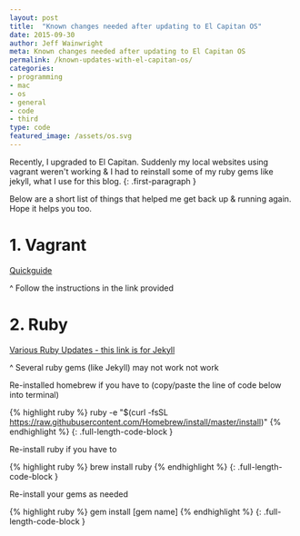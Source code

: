```yaml
---
layout: post
title:  "Known changes needed after updating to El Capitan OS"
date: 2015-09-30
author: Jeff Wainwright
meta: Known changes needed after updating to El Capitan OS
permalink: /known-updates-with-el-capitan-os/
categories:
- programming
- mac
- os
- general
- code
- third
type: code
featured_image: /assets/os.svg
---
```


Recently, I upgraded to El Capitan. Suddenly my local websites using vagrant weren't working & I had to reinstall some of my ruby gems like jekyll, what I use for this blog.
{: .first-paragraph }

Below are a short list of things that helped me get back up & running again. Hope it helps you too.

# 1. Vagrant
[Quickguide](https://davidturner.name/setting-up-vagrant-in-os-x-10-11-el-capitan/)

^ Follow the instructions in the link provided


# 2. Ruby
[Various Ruby Updates - this link is for Jekyll](https://github.com/jekyll/jekyll/issues/3984)

^ Several ruby gems (like Jekyll) may not work not work

Re-installed homebrew if you have to (copy/paste the line of code below into terminal)

{% highlight ruby %}
ruby -e "$(curl -fsSL https://raw.githubusercontent.com/Homebrew/install/master/install)"
{% endhighlight %}
{: .full-length-code-block }

Re-install ruby if you have to

{% highlight ruby %}
brew install ruby
{% endhighlight %}
{: .full-length-code-block }

Re-install your gems as needed

{% highlight ruby %}
gem install [gem name]
{% endhighlight %}
{: .full-length-code-block }

